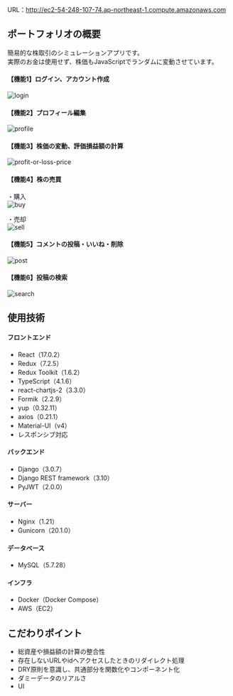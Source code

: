 URL：http://ec2-54-248-107-74.ap-northeast-1.compute.amazonaws.com

## ポートフォリオの概要
簡易的な株取引のシミュレーションアプリです。  
実際のお金は使用せず、株価もJavaScriptでランダムに変動させています。 

#### 【機能1】ログイン、アカウント作成
![login](https://user-images.githubusercontent.com/72845995/141760872-136dc2f0-5d0b-48a5-b717-e842314b0d20.png)
#### 【機能2】プロフィール編集
![profile](https://user-images.githubusercontent.com/72845995/141910641-7efacc30-c94d-44f0-acc8-8ef3eb2bf77c.png)
#### 【機能3】株価の変動、評価損益額の計算
![profit-or-loss-price](https://user-images.githubusercontent.com/72845995/141912004-5a6da7b8-7640-49d7-b11c-3d949b260458.gif)
#### 【機能4】株の売買
・購入  
![buy](https://user-images.githubusercontent.com/72845995/141912348-3c0b1bfa-09a4-49a7-aa41-b6ce8f3c26a3.gif)

・売却  
![sell](https://user-images.githubusercontent.com/72845995/141912512-aa225d3e-cf8e-4fcd-ad56-46416b1b4dba.gif)
#### 【機能5】コメントの投稿・いいね・削除
![post](https://user-images.githubusercontent.com/72845995/141912737-49b66a9c-1f2f-457c-b9d9-c841b524e821.gif)
#### 【機能6】投稿の検索
![search](https://user-images.githubusercontent.com/72845995/141913042-d2b5990d-b0ba-4d79-81a2-49bd114d271b.gif)
## 使用技術
#### フロントエンド
- React（17.0.2）
- Redux（7.2.5）
- Redux Toolkit（1.6.2）
- TypeScript（4.1.6）
- react-chartjs-2（3.3.0）
- Formik（2.2.9）
- yup（0.32.11）
- axios（0.21.1）
- Material-UI（v4）
- レスポンシブ対応
#### バックエンド
- Django（3.0.7）
- Django REST framework（3.10）
- PyJWT（2.0.0）
#### サーバー
- Nginx（1.21）
- Gunicorn（20.1.0）
#### データベース
- MySQL（5.7.28）
#### インフラ
- Docker（Docker Compose）
- AWS（EC2）
## こだわりポイント
- 総資産や損益額の計算の整合性
- 存在しないURLやidへアクセスしたときのリダイレクト処理
- DRY原則を意識し、共通部分を関数化やコンポーネント化
- ダミーデータのリアルさ
- UI
